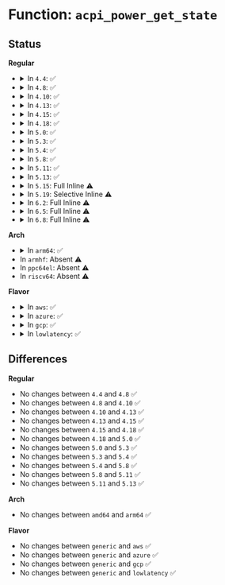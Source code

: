 # Function: <code>acpi_power_get_state</code>

## Status
<b>Regular</b>
<ul>
<li>
<details>
<summary>In <code>4.4</code>: ✅</summary>

```c
int acpi_power_get_state(acpi_handle handle, int *state);
```

**Collision:** Unique Static

**Inline:** No

**Transformation:** False

**Instances:**

```
In drivers/acpi/power.c (ffffffff8148872d)
Location: drivers/acpi/power.c:167
Inline: False
Direct callers:
  - drivers/acpi/power.c:acpi_power_wakeup_list_init
  - drivers/acpi/power.c:acpi_power_get_inferred_state
  - drivers/acpi/power.c:acpi_add_power_resource
  - drivers/acpi/power.c:acpi_resume_power_resources
  - drivers/acpi/power.c:acpi_resume_power_resources
```
**Symbols:**

```
ffffffff8148872d-ffffffff814887d2: acpi_power_get_state (STB_LOCAL)
```
</details>
</li>
<li>
<details>
<summary>In <code>4.8</code>: ✅</summary>

```c
int acpi_power_get_state(acpi_handle handle, int *state);
```

**Collision:** Unique Static

**Inline:** No

**Transformation:** False

**Instances:**

```
In drivers/acpi/power.c (ffffffff814d751f)
Location: drivers/acpi/power.c:167
Inline: False
Direct callers:
  - drivers/acpi/power.c:acpi_resume_power_resources
  - drivers/acpi/power.c:acpi_resume_power_resources
  - drivers/acpi/power.c:acpi_add_power_resource
  - drivers/acpi/power.c:acpi_power_get_inferred_state
  - drivers/acpi/power.c:acpi_power_wakeup_list_init
```
**Symbols:**

```
ffffffff814d751f-ffffffff814d75c4: acpi_power_get_state (STB_LOCAL)
```
</details>
</li>
<li>
<details>
<summary>In <code>4.10</code>: ✅</summary>

```c
int acpi_power_get_state(acpi_handle handle, int *state);
```

**Collision:** Unique Static

**Inline:** No

**Transformation:** False

**Instances:**

```
In drivers/acpi/power.c (ffffffff814f9c07)
Location: drivers/acpi/power.c:167
Inline: False
Direct callers:
  - drivers/acpi/power.c:acpi_resume_power_resources
  - drivers/acpi/power.c:acpi_resume_power_resources
  - drivers/acpi/power.c:acpi_add_power_resource
  - drivers/acpi/power.c:acpi_power_get_inferred_state
  - drivers/acpi/power.c:acpi_power_wakeup_list_init
```
**Symbols:**

```
ffffffff814f9c07-ffffffff814f9cac: acpi_power_get_state (STB_LOCAL)
```
</details>
</li>
<li>
<details>
<summary>In <code>4.13</code>: ✅</summary>

```c
int acpi_power_get_state(acpi_handle handle, int *state);
```

**Collision:** Unique Static

**Inline:** No

**Transformation:** False

**Instances:**

```
In drivers/acpi/power.c (ffffffff81508d70)
Location: drivers/acpi/power.c:167
Inline: False
Direct callers:
  - drivers/acpi/power.c:acpi_turn_off_unused_power_resources
  - drivers/acpi/power.c:acpi_resume_power_resources
  - drivers/acpi/power.c:acpi_add_power_resource
  - drivers/acpi/power.c:acpi_power_get_inferred_state
  - drivers/acpi/power.c:acpi_power_wakeup_list_init
```
**Symbols:**

```
ffffffff81508d70-ffffffff81508e10: acpi_power_get_state (STB_LOCAL)
```
</details>
</li>
<li>
<details>
<summary>In <code>4.15</code>: ✅</summary>

```c
int acpi_power_get_state(acpi_handle handle, int *state);
```

**Collision:** Unique Static

**Inline:** No

**Transformation:** False

**Instances:**

```
In drivers/acpi/power.c (ffffffff8154b150)
Location: drivers/acpi/power.c:167
Inline: False
Direct callers:
  - drivers/acpi/power.c:acpi_turn_off_unused_power_resources
  - drivers/acpi/power.c:acpi_resume_power_resources
  - drivers/acpi/power.c:acpi_add_power_resource
  - drivers/acpi/power.c:acpi_power_get_inferred_state
  - drivers/acpi/power.c:acpi_power_wakeup_list_init
```
**Symbols:**

```
ffffffff8154b150-ffffffff8154b25b: acpi_power_get_state (STB_LOCAL)
```
</details>
</li>
<li>
<details>
<summary>In <code>4.18</code>: ✅</summary>

```c
int acpi_power_get_state(acpi_handle handle, int *state);
```

**Collision:** Unique Static

**Inline:** No

**Transformation:** False

**Instances:**

```
In drivers/acpi/power.c (ffffffff81581780)
Location: drivers/acpi/power.c:167
Inline: False
Direct callers:
  - drivers/acpi/power.c:acpi_turn_off_unused_power_resources
  - drivers/acpi/power.c:acpi_resume_power_resources
  - drivers/acpi/power.c:acpi_add_power_resource
  - drivers/acpi/power.c:acpi_power_get_inferred_state
  - drivers/acpi/power.c:acpi_power_wakeup_list_init
```
**Symbols:**

```
ffffffff81581780-ffffffff8158188b: acpi_power_get_state (STB_LOCAL)
```
</details>
</li>
<li>
<details>
<summary>In <code>5.0</code>: ✅</summary>

```c
int acpi_power_get_state(acpi_handle handle, int *state);
```

**Collision:** Unique Static

**Inline:** No

**Transformation:** False

**Instances:**

```
In drivers/acpi/power.c (ffffffff81599840)
Location: drivers/acpi/power.c:189
Inline: False
Direct callers:
  - drivers/acpi/power.c:acpi_turn_off_unused_power_resources
  - drivers/acpi/power.c:acpi_resume_power_resources
  - drivers/acpi/power.c:acpi_add_power_resource
  - drivers/acpi/power.c:acpi_power_get_inferred_state
  - drivers/acpi/power.c:acpi_power_wakeup_list_init
```
**Symbols:**

```
ffffffff81599840-ffffffff8159994b: acpi_power_get_state (STB_LOCAL)
```
</details>
</li>
<li>
<details>
<summary>In <code>5.3</code>: ✅</summary>

```c
int acpi_power_get_state(acpi_handle handle, int *state);
```

**Collision:** Unique Static

**Inline:** No

**Transformation:** False

**Instances:**

```
In drivers/acpi/power.c (ffffffff815cad60)
Location: drivers/acpi/power.c:182
Inline: False
Direct callers:
  - drivers/acpi/power.c:acpi_turn_off_unused_power_resources
  - drivers/acpi/power.c:acpi_resume_power_resources
  - drivers/acpi/power.c:acpi_add_power_resource
  - drivers/acpi/power.c:acpi_power_get_inferred_state
  - drivers/acpi/power.c:acpi_power_wakeup_list_init
```
**Symbols:**

```
ffffffff815cad60-ffffffff815cae70: acpi_power_get_state (STB_LOCAL)
```
</details>
</li>
<li>
<details>
<summary>In <code>5.4</code>: ✅</summary>

```c
int acpi_power_get_state(acpi_handle handle, int *state);
```

**Collision:** Unique Static

**Inline:** No

**Transformation:** False

**Instances:**

```
In drivers/acpi/power.c (ffffffff815ebfe0)
Location: drivers/acpi/power.c:182
Inline: False
Direct callers:
  - drivers/acpi/power.c:acpi_turn_off_unused_power_resources
  - drivers/acpi/power.c:acpi_resume_power_resources
  - drivers/acpi/power.c:acpi_add_power_resource
  - drivers/acpi/power.c:acpi_power_get_inferred_state
  - drivers/acpi/power.c:acpi_power_wakeup_list_init
```
**Symbols:**

```
ffffffff815ebfe0-ffffffff815ec0f0: acpi_power_get_state (STB_LOCAL)
```
</details>
</li>
<li>
<details>
<summary>In <code>5.8</code>: ✅</summary>

```c
int acpi_power_get_state(acpi_handle handle, int *state);
```

**Collision:** Unique Static

**Inline:** No

**Transformation:** False

**Instances:**

```
In drivers/acpi/power.c (ffffffff81697a80)
Location: drivers/acpi/power.c:180
Inline: False
Direct callers:
  - drivers/acpi/power.c:acpi_turn_off_unused_power_resources
  - drivers/acpi/power.c:acpi_resume_power_resources
  - drivers/acpi/power.c:acpi_add_power_resource
  - drivers/acpi/power.c:acpi_power_wakeup_list_init
  - drivers/acpi/power.c:acpi_power_get_list_state
```
**Symbols:**

```
ffffffff81697a80-ffffffff81697b87: acpi_power_get_state (STB_LOCAL)
```
</details>
</li>
<li>
<details>
<summary>In <code>5.11</code>: ✅</summary>

```c
int acpi_power_get_state(acpi_handle handle, int *state);
```

**Collision:** Unique Static

**Inline:** No

**Transformation:** False

**Instances:**

```
In drivers/acpi/power.c (ffffffff816b4bb0)
Location: drivers/acpi/power.c:180
Inline: False
Direct callers:
  - drivers/acpi/power.c:acpi_turn_off_unused_power_resources
  - drivers/acpi/power.c:acpi_resume_power_resources
  - drivers/acpi/power.c:acpi_add_power_resource
  - drivers/acpi/power.c:acpi_power_wakeup_list_init
  - drivers/acpi/power.c:acpi_power_get_list_state
```
**Symbols:**

```
ffffffff816b4bb0-ffffffff816b4cb7: acpi_power_get_state (STB_LOCAL)
```
</details>
</li>
<li>
<details>
<summary>In <code>5.13</code>: ✅</summary>

```c
int acpi_power_get_state(acpi_handle handle, int *state);
```

**Collision:** Unique Static

**Inline:** No

**Transformation:** False

**Instances:**

```
In drivers/acpi/power.c (ffffffff81696de0)
Location: drivers/acpi/power.c:185
Inline: False
Direct callers:
  - drivers/acpi/power.c:acpi_turn_off_unused_power_resources
  - drivers/acpi/power.c:acpi_resume_power_resources
  - drivers/acpi/power.c:acpi_add_power_resource
  - drivers/acpi/power.c:acpi_power_get_inferred_state
  - drivers/acpi/power.c:acpi_power_wakeup_list_init
```
**Symbols:**

```
ffffffff81696de0-ffffffff81696e90: acpi_power_get_state (STB_LOCAL)
```
</details>
</li>
<li>
<details>
<summary>In <code>5.15</code>: Full Inline ⚠️</summary>

**Collision:** Unique Static

**Inline:** Full

**Transformation:** False

**Instances:**

```
In drivers/acpi/power.c (ffffffff8170de84)
Location: drivers/acpi/power.c:205
Inline: True
Inline callers:
  - drivers/acpi/power.c:acpi_resume_power_resources
  - drivers/acpi/power.c:acpi_power_get_inferred_state
  - drivers/acpi/power.c:acpi_power_wakeup_list_init
```
</details>
</li>
<li>
<details>
<summary>In <code>5.19</code>: Selective Inline ⚠️</summary>

```c
int acpi_power_get_state(struct acpi_power_resource *resource, u8 *state);
```

**Collision:** Unique Static

**Inline:** Selective

**Transformation:** False

**Instances:**

```
In drivers/acpi/power.c (ffffffff8183c7f4)
Location: drivers/acpi/power.c:205
Inline: True
Inline callers:
  - drivers/acpi/power.c:acpi_resume_power_resources
  - drivers/acpi/power.c:acpi_power_get_inferred_state
  - drivers/acpi/power.c:acpi_power_wakeup_list_init
Direct callers:
  - drivers/acpi/power.c:acpi_add_power_resource
```
**Symbols:**

```
ffffffff8183b3a0-ffffffff8183b3ed: acpi_power_get_state (STB_LOCAL)
```
</details>
</li>
<li>
<details>
<summary>In <code>6.2</code>: Full Inline ⚠️</summary>

**Collision:** Unique Static

**Inline:** Full

**Transformation:** False

**Instances:**

```
In drivers/acpi/power.c (ffffffff819721e4)
Location: drivers/acpi/power.c:205
Inline: True
Inline callers:
  - drivers/acpi/power.c:acpi_resume_power_resources
  - drivers/acpi/power.c:acpi_add_power_resource
  - drivers/acpi/power.c:acpi_power_get_inferred_state
  - drivers/acpi/power.c:acpi_power_wakeup_list_init
```
</details>
</li>
<li>
<details>
<summary>In <code>6.5</code>: Full Inline ⚠️</summary>

**Collision:** Unique Static

**Inline:** Full

**Transformation:** False

**Instances:**

```
In drivers/acpi/power.c (ffffffff819b8894)
Location: drivers/acpi/power.c:206
Inline: True
Inline callers:
  - drivers/acpi/power.c:acpi_resume_power_resources
  - drivers/acpi/power.c:acpi_add_power_resource
  - drivers/acpi/power.c:acpi_power_get_inferred_state
  - drivers/acpi/power.c:acpi_power_wakeup_list_init
```
</details>
</li>
<li>
<details>
<summary>In <code>6.8</code>: Full Inline ⚠️</summary>

**Collision:** Unique Static

**Inline:** Full

**Transformation:** False

**Instances:**

```
In drivers/acpi/power.c (ffffffff81a02ec4)
Location: drivers/acpi/power.c:206
Inline: True
Inline callers:
  - drivers/acpi/power.c:acpi_resume_power_resources
  - drivers/acpi/power.c:acpi_add_power_resource
  - drivers/acpi/power.c:acpi_power_get_inferred_state
  - drivers/acpi/power.c:acpi_power_wakeup_list_init
```
</details>
</li>
</ul>
<b>Arch</b>
<ul>
<li>
<details>
<summary>In <code>arm64</code>: ✅</summary>

```c
int acpi_power_get_state(acpi_handle handle, int *state);
```

**Collision:** Unique Static

**Inline:** No

**Transformation:** False

**Instances:**

```
In drivers/acpi/power.c (ffff800010777748)
Location: drivers/acpi/power.c:182
Inline: False
Direct callers:
  - drivers/acpi/power.c:acpi_add_power_resource
  - drivers/acpi/power.c:acpi_power_get_inferred_state
  - drivers/acpi/power.c:acpi_power_wakeup_list_init
```
**Symbols:**

```
ffff800010777748-ffff8000107777fc: acpi_power_get_state (STB_LOCAL)
```
</details>
</li>
<li>
In <code>armhf</code>: Absent ⚠️
</li>
<li>
In <code>ppc64el</code>: Absent ⚠️
</li>
<li>
In <code>riscv64</code>: Absent ⚠️
</li>
</ul>
<b>Flavor</b>
<ul>
<li>
<details>
<summary>In <code>aws</code>: ✅</summary>

```c
int acpi_power_get_state(acpi_handle handle, int *state);
```

**Collision:** Unique Static

**Inline:** No

**Transformation:** False

**Instances:**

```
In drivers/acpi/power.c (ffffffff815db3c0)
Location: drivers/acpi/power.c:182
Inline: False
Direct callers:
  - drivers/acpi/power.c:acpi_turn_off_unused_power_resources
  - drivers/acpi/power.c:acpi_resume_power_resources
  - drivers/acpi/power.c:acpi_add_power_resource
  - drivers/acpi/power.c:acpi_power_get_inferred_state
  - drivers/acpi/power.c:acpi_power_wakeup_list_init
```
**Symbols:**

```
ffffffff815db3c0-ffffffff815db463: acpi_power_get_state (STB_LOCAL)
```
</details>
</li>
<li>
<details>
<summary>In <code>azure</code>: ✅</summary>

```c
int acpi_power_get_state(acpi_handle handle, int *state);
```

**Collision:** Unique Static

**Inline:** No

**Transformation:** False

**Instances:**

```
In drivers/acpi/power.c (ffffffff815c6a00)
Location: drivers/acpi/power.c:182
Inline: False
Direct callers:
  - drivers/acpi/power.c:acpi_turn_off_unused_power_resources
  - drivers/acpi/power.c:acpi_resume_power_resources
  - drivers/acpi/power.c:acpi_add_power_resource
  - drivers/acpi/power.c:acpi_power_get_inferred_state
  - drivers/acpi/power.c:acpi_power_wakeup_list_init
```
**Symbols:**

```
ffffffff815c6a00-ffffffff815c6aa3: acpi_power_get_state (STB_LOCAL)
```
</details>
</li>
<li>
<details>
<summary>In <code>gcp</code>: ✅</summary>

```c
int acpi_power_get_state(acpi_handle handle, int *state);
```

**Collision:** Unique Static

**Inline:** No

**Transformation:** False

**Instances:**

```
In drivers/acpi/power.c (ffffffff815e02c0)
Location: drivers/acpi/power.c:182
Inline: False
Direct callers:
  - drivers/acpi/power.c:acpi_turn_off_unused_power_resources
  - drivers/acpi/power.c:acpi_resume_power_resources
  - drivers/acpi/power.c:acpi_add_power_resource
  - drivers/acpi/power.c:acpi_power_get_inferred_state
  - drivers/acpi/power.c:acpi_power_wakeup_list_init
```
**Symbols:**

```
ffffffff815e02c0-ffffffff815e03d0: acpi_power_get_state (STB_LOCAL)
```
</details>
</li>
<li>
<details>
<summary>In <code>lowlatency</code>: ✅</summary>

```c
int acpi_power_get_state(acpi_handle handle, int *state);
```

**Collision:** Unique Static

**Inline:** No

**Transformation:** False

**Instances:**

```
In drivers/acpi/power.c (ffffffff815fa180)
Location: drivers/acpi/power.c:182
Inline: False
Direct callers:
  - drivers/acpi/power.c:acpi_turn_off_unused_power_resources
  - drivers/acpi/power.c:acpi_resume_power_resources
  - drivers/acpi/power.c:acpi_add_power_resource
  - drivers/acpi/power.c:acpi_power_get_inferred_state
  - drivers/acpi/power.c:acpi_power_wakeup_list_init
```
**Symbols:**

```
ffffffff815fa180-ffffffff815fa290: acpi_power_get_state (STB_LOCAL)
```
</details>
</li>
</ul>

## Differences
<b>Regular</b>
<ul>
<li>
No changes between <code>4.4</code> and <code>4.8</code> ✅
</li>
<li>
No changes between <code>4.8</code> and <code>4.10</code> ✅
</li>
<li>
No changes between <code>4.10</code> and <code>4.13</code> ✅
</li>
<li>
No changes between <code>4.13</code> and <code>4.15</code> ✅
</li>
<li>
No changes between <code>4.15</code> and <code>4.18</code> ✅
</li>
<li>
No changes between <code>4.18</code> and <code>5.0</code> ✅
</li>
<li>
No changes between <code>5.0</code> and <code>5.3</code> ✅
</li>
<li>
No changes between <code>5.3</code> and <code>5.4</code> ✅
</li>
<li>
No changes between <code>5.4</code> and <code>5.8</code> ✅
</li>
<li>
No changes between <code>5.8</code> and <code>5.11</code> ✅
</li>
<li>
No changes between <code>5.11</code> and <code>5.13</code> ✅
</li>
</ul>
<b>Arch</b>
<ul>
<li>
No changes between <code>amd64</code> and <code>arm64</code> ✅
</li>
</ul>
<b>Flavor</b>
<ul>
<li>
No changes between <code>generic</code> and <code>aws</code> ✅
</li>
<li>
No changes between <code>generic</code> and <code>azure</code> ✅
</li>
<li>
No changes between <code>generic</code> and <code>gcp</code> ✅
</li>
<li>
No changes between <code>generic</code> and <code>lowlatency</code> ✅
</li>
</ul>
